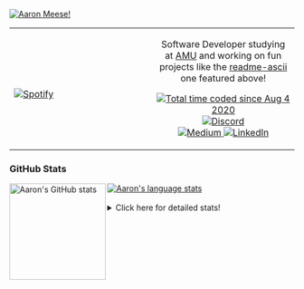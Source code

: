 [![Aaron Meese!](https://user-images.githubusercontent.com/17814535/88975338-a2aabf00-d27f-11ea-963f-8a19608716b4.png)](https://github.com/ajmeese7/readme-ascii "README ASCII")

<!-- Modified from project here: https://github.com/novatorem/novatorem -->
<table width="100%"> 
  <tr>
  <td width="50%">
      
&nbsp; <br> [![Spotify](https://ajmeese7.vercel.app/api/spotify)](https://open.spotify.com/user/ajmeese)

  </td>
  <td width="50%">
    <p align="center">
    Software Developer studying at <a href="https://www.amu.apus.edu/">AMU</a> and working on fun 
    projects like the <a href="https://github.com/ajmeese7/readme-ascii">readme-ascii</a> one featured above!
    </p>
    <p align="center">
      <a href="https://wakatime.com/@f726891d-3b02-46cd-9b60-e8c59f9e2b14">
        <img src="https://wakatime.com/badge/user/f726891d-3b02-46cd-9b60-e8c59f9e2b14.svg" alt="Total time coded since Aug 4 2020" title="WakaTime" />
      </a>
      <a href="http://link.aaronmeese.com/discord">
        <img src="https://img.shields.io/badge/discord-ajmeese7%234835-369?style=flat-square&logo=discord&logoColor=white&color=purple" alt="Discord" title="Discord">
      </a>
      <br />
      <a href="https://link.aaronmeese.com/medium">
        <img src="https://img.shields.io/badge/medium-ajmeese7-1DB954?style=flat-square&logo=medium&logoColor=white" alt="Medium" title="Medium">
      </a>
      <a href="https://link.aaronmeese.com/linkedin">
        <img src="https://img.shields.io/badge/linkedIn-aaronmeese-1DB954?style=flat-square&logo=linkedin&logoColor=white&color=blue" alt="LinkedIn" title="LinkedIn">
      </a>
    </p>
  </td>

</table>

[//]: <> (The `&nbsp;` is to have Aphelion take up more space)

### GitHub Stats ###

<a href="https://profile-summary-for-github.com/user/ajmeese7">
  <img align="left" height="170px" src="https://github-readme-stats.vercel.app/api?username=ajmeese7&show_icons=true&line_height=27&count_private=true" alt="Aaron's GitHub stats"/>
  <img src="https://github-readme-stats.vercel.app/api/top-langs/?username=ajmeese7&hide_langs_below=5&layout=compact" alt="Aaron's language stats"/>
</a>

<br />
<br />
<details>
<summary>Click here for detailed stats!</summary>

### :zap: Recent Activity
<!--START_SECTION:activity-->
1. ❗️ Closed issue [#64](https://github.com/ajmeese7/spambot/issues/64) in [ajmeese7/spambot](https://github.com/ajmeese7/spambot)
2. 🗣 Commented on [#64](https://github.com/ajmeese7/spambot/issues/64) in [ajmeese7/spambot](https://github.com/ajmeese7/spambot)
3. ❌ Closed PR [#75](https://github.com/ajmeese7/aaronmeese.com/pull/75) in [ajmeese7/aaronmeese.com](https://github.com/ajmeese7/aaronmeese.com)
4. 🗣 Commented on [#75](https://github.com/ajmeese7/aaronmeese.com/issues/75) in [ajmeese7/aaronmeese.com](https://github.com/ajmeese7/aaronmeese.com)
5. ❌ Closed PR [#74](https://github.com/ajmeese7/aaronmeese.com/pull/74) in [ajmeese7/aaronmeese.com](https://github.com/ajmeese7/aaronmeese.com)
<!--END_SECTION:activity-->

### 🧐 Waka Stats
<!--START_SECTION:waka-->
![Code Time](http://img.shields.io/badge/Code%20Time-981%20hrs%2011%20mins-blue)

**🐱 My GitHub Data** 

> 🏆 575 Contributions in the Year 2022
 > 
> 📦 343.0 kB Used in GitHub's Storage 
 > 
> 💼 Opted to Hire
 > 
> 📜 71 Public Repositories 
 > 
> 🔑 27 Private Repositories  
 > 
**I'm an Early 🐤** 

```text
🌞 Morning    284 commits    ██████░░░░░░░░░░░░░░░░░░░   25.38% 
🌆 Daytime    414 commits    █████████░░░░░░░░░░░░░░░░   37.0% 
🌃 Evening    408 commits    █████████░░░░░░░░░░░░░░░░   36.46% 
🌙 Night      13 commits     ░░░░░░░░░░░░░░░░░░░░░░░░░   1.16%

```
📅 **I'm Most Productive on Saturday** 

```text
Monday       121 commits    ██░░░░░░░░░░░░░░░░░░░░░░░   10.81% 
Tuesday      188 commits    ████░░░░░░░░░░░░░░░░░░░░░   16.8% 
Wednesday    143 commits    ███░░░░░░░░░░░░░░░░░░░░░░   12.78% 
Thursday     155 commits    ███░░░░░░░░░░░░░░░░░░░░░░   13.85% 
Friday       127 commits    ██░░░░░░░░░░░░░░░░░░░░░░░   11.35% 
Saturday     196 commits    ████░░░░░░░░░░░░░░░░░░░░░   17.52% 
Sunday       189 commits    ████░░░░░░░░░░░░░░░░░░░░░   16.89%

```


📊 **This Week I Spent My Time On** 

```text
⌚︎ Time Zone: America/New_York

💬 Programming Languages: 
Bash                     7 hrs 24 mins       █████████░░░░░░░░░░░░░░░░   39.37% 
Markdown                 2 hrs 25 mins       ███░░░░░░░░░░░░░░░░░░░░░░   12.94% 
PHP                      2 hrs 9 mins        ███░░░░░░░░░░░░░░░░░░░░░░   11.51% 
TypeScript               2 hrs               ██░░░░░░░░░░░░░░░░░░░░░░░   10.69% 
CSS                      1 hr 42 mins        ██░░░░░░░░░░░░░░░░░░░░░░░   9.06%

🐱‍💻 Projects: 
aaronmeese.com           9 hrs 21 mins       ████████████░░░░░░░░░░░░░   49.82% 
meese.enterprises        3 hrs 12 mins       ████░░░░░░░░░░░░░░░░░░░░░   17.04% 
karameese.com            2 hrs 18 mins       ███░░░░░░░░░░░░░░░░░░░░░░   12.31% 
aaronmeese.dev           1 hr 59 mins        ██░░░░░░░░░░░░░░░░░░░░░░░   10.59% 
vault                    1 hr 46 mins        ██░░░░░░░░░░░░░░░░░░░░░░░   9.48%

```

**I Mostly Code in JavaScript** 

```text
JavaScript               32 repos            ████████████░░░░░░░░░░░░░   50.0% 
HTML                     9 repos             ███░░░░░░░░░░░░░░░░░░░░░░   14.06% 
Python                   5 repos             ██░░░░░░░░░░░░░░░░░░░░░░░   7.81% 
Java                     4 repos             █░░░░░░░░░░░░░░░░░░░░░░░░   6.25% 
CSS                      3 repos             █░░░░░░░░░░░░░░░░░░░░░░░░   4.69%

```



 Last Updated on 24/04/2022 16:04:04 UTC
<!--END_SECTION:waka-->
</details>
